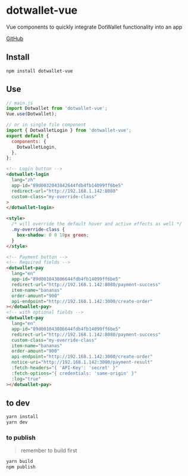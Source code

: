 # dotwallet-vue

Vue components to quickly integrate DotWallet functionality into an app

[GitHub](https://github.com/dotwallet/dotwallet-vue)

## Install

```
npm install dotwallet-vue
```

## Use

```js
// main.js
import Dotwallet from 'dotwallet-vue';
Vue.use(Dotwallet);

// or in single file component
import { DotwalletLogin } from 'dotwallet-vue';
export default {
  components: {
    DotwalletLogin,
  },
};
```

```html
<!-- Login button -->
<dotwallet-login
  lang="zh"
  app-id="89d0032043842644fdb4fb14099ff6be5"
  redirect-url="http://192.168.1.142:8080"
  custom-class="my-override-class"
>
</dotwallet-login>

<style>
  /* will override the default hover and active effects as well */
  .my-override-class {
    box-shadow: 0 0 10px green;
  }
</style>

<!-- Payment button -->
<!-- Required fields -->
<dotwallet-pay
  lang="en"
  app-id="89d001043806644fdb4fb14099ff6be5"
  redirect-url="http://192.168.1.142:8080/payment-success"
  item-name="bananas"
  order-amount="900"
  api-endpoint="http://192.168.1.142:3000/create-order"
></dotwallet-pay>
<!-- with optional fields -->
<dotwallet-pay
  lang="en"
  app-id="89d001043806644fdb4fb14099ff6be5"
  redirect-url="http://192.168.1.142:8080/payment-success"
  custom-class="my-override-class"
  item-name="bananas"
  order-amount="900"
  api-endpoint="http://192.168.1.142:3000/create-order"
  notice-uri="http://192.168.1.142:3000/payment-result"
  :fetch-headers="{ 'API-Key': 'secret' }"
  :fetch-options="{ credentials: 'same-origin' }"
  :log="true"
></dotwallet-pay>
```

## to dev

```bash
yarn install
yarn dev
```

### to publish

> remember to build first

```bash
yarn build
npm publish
```
